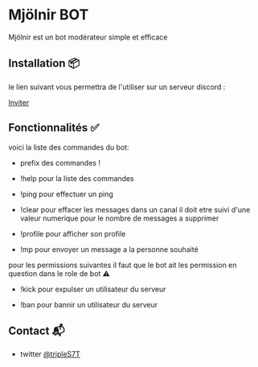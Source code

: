# Mjölnir BOT

Mjölnir est un bot modérateur simple et efficace

## Installation 📦

le lien suivant vous permettra de l'utiliser sur un serveur discord :

[Inviter](https://discord.com/api/oauth2/authorize?client_id=750093380414865459&permissions=2147483639&scope=bot)

## Fonctionnalités ✅
voici la liste des commandes du bot:

- prefix des commandes !

- !help pour la liste des commandes

- !ping pour effectuer un ping

- !clear pour effacer les messages dans un canal il doit etre suivi d'une valeur numerique pour le nombre de messages a supprimer

- !profile pour afficher son profile

- !mp pour envoyer un message a la personne souhaité 

pour les permissions suivantes il faut que le bot ait les permission en question dans le role de bot ⚠️

- !kick pour expulser un utilisateur du serveur 

- !ban pour bannir un utilisateur du serveur 

## Contact 📬

- twitter [@tripleS7T](www.twitter.com/tripleS7T)
